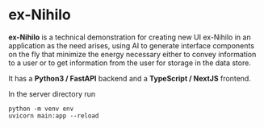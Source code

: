 # ex-Nihilo

**ex-Nihilo** is a technical demonstration for creating new UI ex-Nihilo in an application as the need arises, using AI to generate interface components on the fly that minimize the energy necessary either to convey information to a user or to get information from the user for storage in the data store.

It has a **Python3 / FastAPI** backend and a **TypeScript / NextJS** frontend.

In the server directory run 

```
python -m venv env
uvicorn main:app --reload
```
